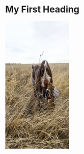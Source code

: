 <!DOCTYPE html>

<html>

<head>

<meta charset="UTF-8">

<title>GitHub Portfolio</title>

</head>



<body>
<h1>My First Heading</h1>
<img src="IMG_0601.JPG" alt="Lou" style="width:200px;height:400px;">

</body>



</html>
